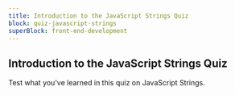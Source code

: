 ```yaml
---
title: Introduction to the JavaScript Strings Quiz
block: quiz-javascript-strings
superBlock: front-end-development
---
```


## Introduction to the JavaScript Strings Quiz

Test what you've learned in this quiz on JavaScript Strings.
